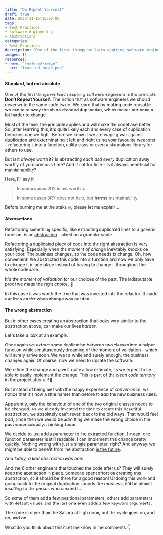 ```yaml
---
title: "Do Repeat Yourself"
draft: true
date: 2023-11-15T10:00:00
tags: 
- Best Practices
- Software Engineering
- Abstractions
categories:
- Best Practices
description: "One of the first things we learn aspiring software engineers is the principle Don't Repeat Yourself. While this is a very useful rule of thumb, it doesn't apply in every case. In this post we will discuss when it does not."
images: []
resources:
- name: "featured-image"
  src: "featured-image.png"
---
```


<!--more-->

#### Standard, but not absolute

One of the first things we teach aspiring software engineers is the principle **Don't Repeat Yourself**. The notion that as software engineers we should *never* write the same
code twice. We learn that by making code reusable we can take away the oh so dreaded duplication, which makes our code a lot harder to change.

Most of the time, the principle applies and will make the codebase better. So, after learning this, it's quite likely each and every case of duplication becomes one we fight.
Before we know it we are waging war against duplication and exterminating it left and right using your favourite weapons - refactoring it into a function, utility class or even a standalone library for others to use.

But is it *always* worth it? Is abstracting *each and every* duplication away worthy of your precious time? And if not for time - is it always beneficial for maintainability?

Here, I'll say it:

> In some cases DRY is not worth it.
> 
> In some cases DRY does not help, but **harms** maintainability.

Before burning me at the stake :fire:, please let me explain...

#### Abstractions

Refactoring something specific, like extracting duplicated lines to a *generic* function, is an [abstraction](https://en.wikipedia.org/wiki/Abstraction_(computer_science)#:~:text=In%20software%20engineering%20and%20computer%20science%2C%20abstraction%20is%20the%20process%20of%20generalizing%20concrete%20details%2C) - albeit on a granular scale.

Refactoring a duplicated piece of code into the right abstraction is very satisfying. Especially when the *moment of change* inevitably knocks on your door. The
business changes, so the code needs to change. Oh, how convenient! We abstracted this code into a function and now we only have to change it in one place instead
of having to change it throughout the whole codebase. 

It's the *moment of validation* for our choices of the past. The indisputable proof we made the right choice. :muscle:

In this case it was worth the time that was invested into the refactor. It made our lives *easier* when change was needed.

#### The wrong abstraction

But in other cases creating an abstraction that looks very similar to the abstraction above, can make our lives *harder*.

Let's take a look at an example.

Once again we extract some duplication between two classes into a helper function while simultaneously dreaming of the moment of validation - which will surely arrive soon. We wait a while and surely
enough, the business changes again. Of course, now we need to update the software.

We refine the change and give it quite a low estimate, as we expect to be able to easily implement the change. This is part of the *clean code territory* in
the project after all! :tada:

But instead of being met with the happy experience of *convenience*, we notice that it's now a little harder than before to add the new business rules.

Apparently, only the behaviour of one of the two original classes needs to be changed. As we already invested the time to create this beautiful abstraction, we absolutely can't revert back
to the old ways. That would feel *bad*, since then we would be admitting we made the wrong choice in the past unconsciously. :thinking_face:

We decide to just add a parameter to the extracted function. I mean, one function parameter is still readable. I can implement this change pretty quickly. Nothing
wrong with just a single parameter, right? And anyway, we might be able to benefit from the abstraction [in the future](https://en.wikipedia.org/wiki/You_aren%27t_gonna_need_it).

*And today, a bad abstraction was born.*

And the 6 other engineers that touched the code after us? They will surely keep the abstraction in place. Someone spent effort on creating this abstraction, so
it should be there for a good reason! Undoing this work and going back to the original duplication sounds like *madness*, it'd be almost *insulting* to the person
who created it.

So some of them add a few positional parameters, others add parameters with default values and the last one even adds a few keyword arguments.

The code is dryer than the Sahara at high noon, but the cycle goes on, and on, and on...


What do you think about this? Let me know in the comments :point_down: